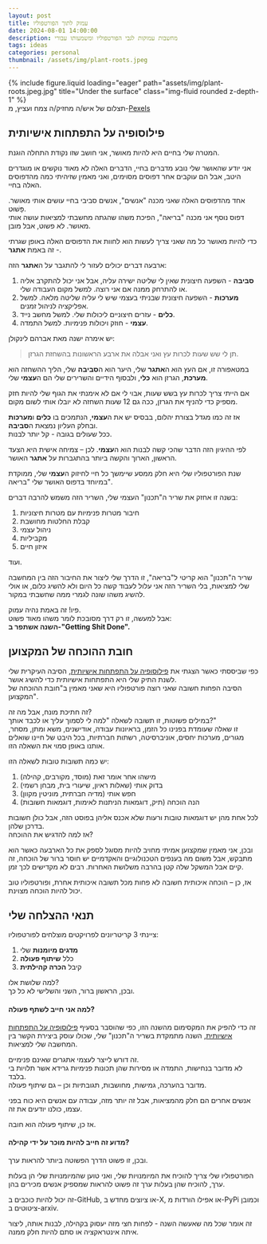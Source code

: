 ```yaml
---
layout: post
title: עמוק לתוך הפורטפוליו
date: 2024-08-01 14:00:00
description: מחשבות עמוקות לגבי הפורטפוליו ומשמעותו עבורי
tags: ideas
categories: personal
thumbnail: /assets/img/plant-roots.jpeg
---
```


<div class="row">
    <div class="col-sm mt-3 mt-md-0">
        {% include figure.liquid loading="eager" path="assets/img/plant-roots.jpeg.jpg" title="Under the surface" class="img-fluid rounded z-depth-1" %}
    </div>
</div>
<div class="caption">
    תצלום של איש/ה מחזיק/ה צמח ועציץ, מ-<a href="https://www.pexels.com/photo/close-up-photo-of-a-person-holding-plant-and-a-pot-4751968/">Pexels</a>
</div>

## פילוסופיה על התפתחות אישיותית

המטרה שלי בחיים היא להיות מאושר, אני חושב שזו נקודת התחלה הוגנת.

אני יודע שהאושר שלי נובע מדברים בחיי, הדברים האלה לא מאוד נוקשים או מוגדרים היטב, אבל הם עוקבים אחר דפוסים מסוימים, ואני מאמין שזיהיתי כמה מהדפוסים האלה בחיי.

אחד מהדפוסים האלה שאני מכנה "אנשים", אנשים סביבי בחיי עושים אותי מאושר. פָּשׁוּט.  
דפוס נוסף אני מכנה "בריאה", הפיכת משהו שהגתה מחשבתי למציאות עושה אותי מאושר. לא פשוט, אבל מובן.

כדי להיות מאושר כל מה שאני צריך לעשות הוא לחוות את הדפוסים האלה באופן שגרתי - זה באמת **אתגר**.

ארבעה דברים יכולים לעזור לי להתגבר על ה**אתגר** הזה:

1. **סביבה** - השפעה חיצונית שאין לי שליטה ישירה עליה, אבל אני יכול להתקרב אליה או להתרחק ממנה אם אני רוצה. למשל מקום העבודה שלי.
2. **מערכות** - השפעה חיצונית שבניתי בעצמי שיש לי עליה שליטה מלאה. למשל אפליקציה לניהול זמנים.
3. **כלים** - עזרים חיצוניים ליכולות שלי. למשל מחשב נייד.
4. **עצמי** - חוזק ויכולות פנימיות. למשל התמדה.

יש אימרה ישנה מאת אברהם לינקולן:

> תן לי שש שעות לכרות עץ ואני אבלה את ארבע הראשונות בהשחזת הגרזן.

במטאפורה זו, אם העץ הוא ה**אתגר** שלי, היער הוא ה**סביבה** שלי, הליך ההשחזה הוא **מערכת**, הגרזן הוא **כלי**, ולבסוף הידיים והשרירים שלי הם ה**עצמי** שלי.

אם הייתי צריך לכרות עץ בשש שעות, אבוי לי אם לא אימנתי את הגוף שלי להיות חזק מספיק כדי להניף את הגרזן, ככה גם 12 שעות השחזה לא יובלו אותי לשום מקום.

אז זה כמו מגדל בצורת יהלום, בבסיס יש את ה**עצמי**, הנתמכים בו **כלים** ו**מערכות** ובחלק העליון נמצאת ה**סביבה**.  
ככל שעולים בגובה - קל יותר לבנות.

לפי ההיגיון הזה הדבר שהכי קשה לבנות הוא ה**עצמי**. לכן – צמיחה אישית היא הצעד הראשון, הארוך והקשה ביותר בהתגברות על **אתגר** האושר.

שנת הפורטפוליו שלי היא חלק ממסע שיימשך כל חיי לחיזוק ה**עצמי** שלי, ממוקדת במיוחד בדפוס האושר שלי "בריאה".

בשנה זו אחזק את שריר ה"תכנון" העצמי שלי, השריר הזה משמש להרבה דברים:

1. חיבור מטרות פנימיות עם מטרות חיצוניות
2. קבלת החלטות מחושבת
3. ניהול עצמי
4. מקביליות
5. איזון חיים

ועוד.

שריר ה"תכנון" הוא קריטי ל"בריאה", זו הדרך שלי ליצור את החיבור הזה בין המחשבה שלי למציאות, בלי השריר הזה אני עלול לעבוד קשה כל היום ולא להשיג כלום, או אולי להשיג משהו שונה לגמרי ממה שחשבתי במקור.

פיו! זה באמת נהיה עמוק.  
אבל למעשה, זו רק דרך מסובכת לומר משהו מאוד פשוט:  
**השנה אשתפר ב-"Getting Shit Done".**

## חובת ההוכחה של המקצוען

כפי שביססתי כאשר הצגתי את [פילוסופיה על התפתחות אישיותית](#פילוסופיה-על-התפתחות-אישיותית), הסיבה העיקרית שלי לשנת התיק שלי היא התפתחות אישיותית כדי להשיג אושר.  
הסיבה הפחות חשובה שאני רוצה פורטפוליו היא שאני מאמין ב"חובת ההוכחה של המקצוען".

זה חתיכת מונח, אבל מה זה?  
במילים פשוטות, זו תשובה לשאלה "למה לי לסמוך עליך או לכבד אותך?"  
זו שאלה שעומדת בפנינו כל הזמן, בראיונות עבודה, אודישנים, משא ומתן, מסחר, מגורים, מערכות יחסים, אוניברסיטה, רשתות חברתיות, בכל היבט של חיינו שואלים אותנו באופן סמוי את השאלה הזו.

יש כמה תשובות טובות לשאלה הזו:

1. מישהו אחר אומר זאת (מוסד, מקורבים, קהילה)
2. בדוק אותי (שאלות ראיון, שיעורי בית, מבחן רשמי)
3. חפש אותי (מדיה חברתית, מוניטין מקוון)
4. הנה הוכחה (תיק, דוגמאות הניתנות לאימות, דוגמאות חשובות)

לכל אחת מהן יש דוגמאות טובות ורעות שלא אכנס אליהן בפוסט הזה, אבל כולן חשובות בדרכן שלהן.  
אז למה להדגיש את ההוכחה?

ובכן, אני מאמין שמקצוען אמיתי מחויב להיות מסוגל לספק את כל הארבעה כאשר הוא מתבקש, אבל משום מה בענפים הטכנולוגיים והאקדמיים יש חוסר ברור של הוכחה, זה קיים אבל המשקל שלה קטן בהרבה משלושת האחרות. רבים לא מקדישים לכך זמן.

אז, כן – הוכחה איכותית חשובה לא פחות מכל תשובה איכותית אחרת, ופורטפוליו טוב יכול להיות הוכחה מצוינת.

## תנאי ההצלחה שלי

ציינתי 3 קריטריונים לפרויקטים מוצלחים לפורטפוליו:

1. **מדגים מיומנות** שלי
2. כלל **שיתוף פעולה**
3. קיבל **הכרה קהילתית**

למה שלושת אלו?  
ובכן, הראשון ברור, השני והשלישי לא כל כך.

#### למה אני חייב לשתף פעולה?

זה כדי להפיק את המקסימום מהשנה הזו, כפי שהוסבר בסעיף [פילוסופיה על התפתחות אישיותית](#פילוסופיה-על-התפתחות-אישיותית), השנה מתמקדת בשריר ה"תכנון" שלי, שכולו עוסק ביצירת הקשר בין המחשבה שלי למציאות.

זה דורש לייצר לעצמי אתגרים שאינם פנימיים.  
לא מדובר בנחישות, התמדה או מסירות שהן תכונות פנימיות גרידא אשר תלויות בי בלבד.  
מדובר בהערכה, גמישות, מחושבות, תגובתיות וכן – גם שיתוף פעולה.

אנשים אחרים הם חלק מהמציאות, אבל זה יותר מזה, עבודה עם אנשים היא כוח בפני עצמו, כולנו יודעים את זה.

אז כן, שיתוף פעולה הוא חובה.

#### מדוע זה חייב להיות מוכר על ידי קהילה?

ובכן, זו פשוט הדרך הפשוטה ביותר להראות ערך.

הפורטפוליו שלי צריך להוכיח את המיומנויות שלי, ואני טוען שהמיומנויות שלי הן בעלות ערך, להוכיח שהן בעלות ערך זה פשוט להראות שמספיק אנשים מכירים בהן.

זה יכול להיות כוכבים ב-GitHub, או ציוצים מחדש ב-X, או אפילו הורדות מ-PyPi וכמובן ציטוטים ב-arxiv.

זה אומר שכל מה שאעשה השנה - לפחות חצי מזה יעסוק בקהילה, לבנות אותה, ליצור איתה אינטראקציה או סתם להיות חלק ממנה.
